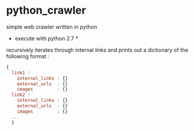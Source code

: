 # python_crawler
simple web crawler written in python
* execute with python 2.7 *

recursively iterates through internal links and prints out a dictionary of the following format :
```javascript
{
  link1 : 
    internal_links : {}
    external_urls  : {}
    images         : {}
  link2 : 
    internal_links : {}
    external_urls  : {}
    images         : {}
  ...
  }
```
